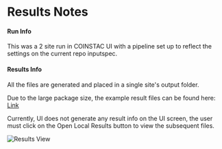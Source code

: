 # Results Notes

#### Run Info

This was a 2 site run in COINSTAC UI with a pipeline set up to reflect the settings on the current repo inputspec. 

#### Results Info

All the files are generated and placed in a single site's output folder.

Due to the large package size, the example result files can be found here: [Link](https://mygsu-my.sharepoint.com/:f:/r/personal/spanta_gsu_edu1/Documents/COINSTAC_comps_test_results/enigma_sans?csf=1&web=1&e=8sJi5s "Link")

Currently, UI does not generate any result info on the UI screen, the user must click on the Open Local Results button to view the subsequent files.

![Results View](https://github.com/trendscenter/coinstac-enigma-sans/tree/master/test/results/results.png "Results View")


